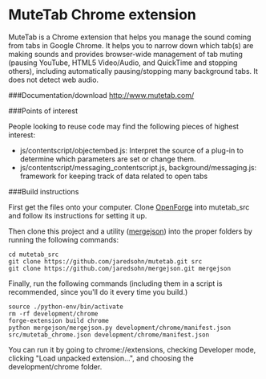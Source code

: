 MuteTab Chrome extension
=======

MuteTab is a Chrome extension that helps you manage the sound coming from tabs in Google Chrome. It helps you to narrow down which tab(s) are making sounds and provides browser-wide management of tab muting (pausing YouTube, HTML5 Video/Audio, and QuickTime and stopping others), including automatically pausing/stopping many background tabs.  It does not detect web audio.

###Documentation/download
http://www.mutetab.com/

###Points of interest

People looking to reuse code may find the following pieces of highest interest:

* js/contentscript/objectembed.js: Interpret the source of a plug-in to determine which parameters are set or change them.
* js/contentscript/messaging_contentscript.js, background/messaging.js: framework for keeping track of data related to open tabs

###Build instructions

First get the files onto your computer.  Clone [OpenForge](https://github.com/trigger-corp/browser-extensions) into mutetab_src and follow its instructions for setting it up.

Then clone this project and a utility ([mergejson](https://github.com/jaredsohn/mergejson)) into the proper folders by running the following commands:

```
cd mutetab_src
git clone https://github.com/jaredsohn/mutetab.git src
git clone https://github.com/jaredsohn/mergejson.git mergejson
```

Finally, run the following commands (including them in a script is recommended, since you'll do it every time you build.)

```
source ./python-env/bin/activate
rm -rf development/chrome
forge-extension build chrome
python mergejson/mergejson.py development/chrome/manifest.json src/mutetab_chrome.json development/chrome/manifest.json
```

You can run it by going to chrome://extensions, checking Developer mode, clicking "Load unpacked extension...", and choosing the development/chrome folder.

